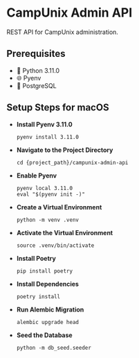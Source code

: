 # CampUnix Admin API

REST API for CampUnix administration.

## Prerequisites
- 🐍 Python 3.11.0
- 🌐 Pyenv
- 🐘 PostgreSQL

## Setup Steps for macOS

- **Install Pyenv 3.11.0**  
  ```shell
  pyenv install 3.11.0
  ```

- **Navigate to the Project Directory**  
  ```shell
  cd {project_path}/campunix-admin-api
  ```

- **Enable Pyenv**  
  ```shell
  pyenv local 3.11.0
  eval "$(pyenv init -)"
  ```

- **Create a Virtual Environment**  
  ```shell
  python -m venv .venv
  ```

- **Activate the Virtual Environment**  
  ```shell
  source .venv/bin/activate
  ```

- **Install Poetry**  
  ```shell
  pip install poetry
  ```

- **Install Dependencies**  
  ```shell
  poetry install
  ```

- **Run Alembic Migration**  
  ```shell
  alembic upgrade head
  ```

- **Seed the Database**  
  ```shell
  python -m db_seed.seeder
  ```
